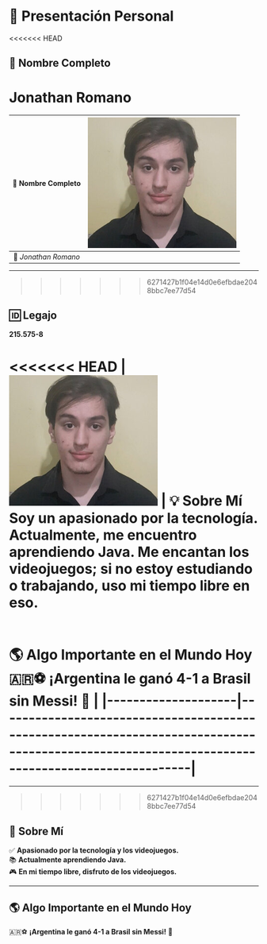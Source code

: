 # 🎯 Presentación Personal  

<<<<<<< HEAD
## 👤 Nombre Completo  
**Jonathan Romano**  
=======

| 👤 **Nombre Completo** |![Foto de Jonathan](https://github.com/pdepman/2025-tp0-presentacion-Jonathan-Romano/blob/main/Assets/foto.jpg)  |  
|:----------------------:|:-------------------:|  
|📸 *Jonathan Romano*  |  |  


---
>>>>>>> 6271427b1f04e14d0e6efbdae2048bbc7ee77d54

## 🆔 Legajo  
**215.575-8**  

<<<<<<< HEAD
| ![Foto de Jonathan](https://github.com/pdepman/2025-tp0-presentacion-Jonathan-Romano/blob/main/Assets/foto.jpg) | **💡 Sobre Mí**  
Soy un apasionado por la tecnología. Actualmente, me encuentro aprendiendo Java. Me encantan los videojuegos; si no estoy estudiando o trabajando, uso mi tiempo libre en eso.  
<br>  
**🌎 Algo Importante en el Mundo Hoy**  
🇦🇷⚽ ¡Argentina le ganó 4-1 a Brasil sin Messi! 🎉 |
|--------------------|------------------------------------------------------------------------------------------------------------------------------------------------|
=======
---
>>>>>>> 6271427b1f04e14d0e6efbdae2048bbc7ee77d54

## 📝 Sobre Mí  
✅ **Apasionado por la tecnología y los videojuegos.**  
📚 **Actualmente aprendiendo Java.**  
🎮 **En mi tiempo libre, disfruto de los videojuegos.**  

---

## 🌎 Algo Importante en el Mundo Hoy  
🇦🇷⚽ **¡Argentina le ganó 4-1 a Brasil sin Messi!** 🎉  
